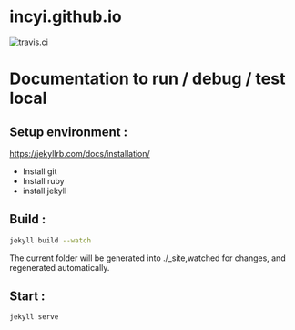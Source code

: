 # incyi.github.io

![travis.ci](https://travis-ci.org/incyi/incyi.github.io.svg?branch=master)


# Documentation to run / debug / test local
## Setup environment :
https://jekyllrb.com/docs/installation/

- Install git
- Install ruby
- install jekyll

## Build :
```bash
jekyll build --watch
```
 The current folder will be generated into ./_site,watched for changes, and regenerated automatically.

## Start :
```bash
jekyll serve
```
